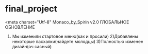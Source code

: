 # final_project
<meta charset="Utf-8"
Monaco_by_Spirin v2.0
ГЛОБАЛЬНОЕ ОБНОВЛЕНИЕ
1) Мы изменили стартовое меню(как и просили)
2)Добавлены некоторые пасхалки(найдете молодцы)
3)Полностью изменен дизайн(оч сасный)
